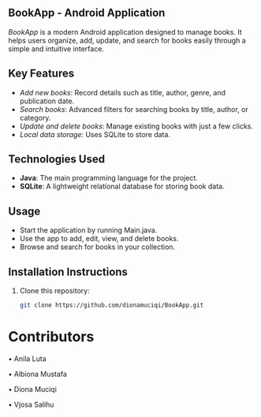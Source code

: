 ## BookApp - Android Application

 *BookApp* is a modern Android application designed to manage books. It helps users organize, add, update, and search for books easily through a simple and intuitive interface.

## Key Features
- *Add new books*: Record details such as title, author, genre, and publication date.
- *Search books*: Advanced filters for searching books by title, author, or category.
- *Update and delete books*: Manage existing books with just a few clicks.
- *Local data storage*: Uses SQLite to store data.

## Technologies Used
- **Java**: The main programming language for the project.
- **SQLite**: A lightweight relational database for storing book data.

## Usage
   - Start the application by running Main.java.
   - Use the app to add, edit, view, and delete books.
   - Browse and search for books in your collection.

## Installation Instructions
1. Clone this repository:
   ```bash
   git clone https://github.com/dionamuciqi/BookApp.git

# Contributors

• Anila Luta

• Albiona Mustafa

• Diona Muciqi

• Vjosa Salihu
